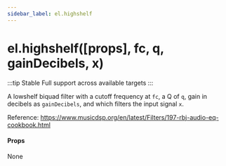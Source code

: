 ```yaml
---
sidebar_label: el.highshelf
---
```


# el.highshelf([props], fc, q, gainDecibels, x)

:::tip Stable
Full support across available targets
:::

A lowshelf biquad filter with a cutoff frequency at `fc`, a Q of `q`, gain in decibels as `gainDecibels`, and which
filters the input signal `x`.

Reference: https://www.musicdsp.org/en/latest/Filters/197-rbj-audio-eq-cookbook.html

#### Props

None

